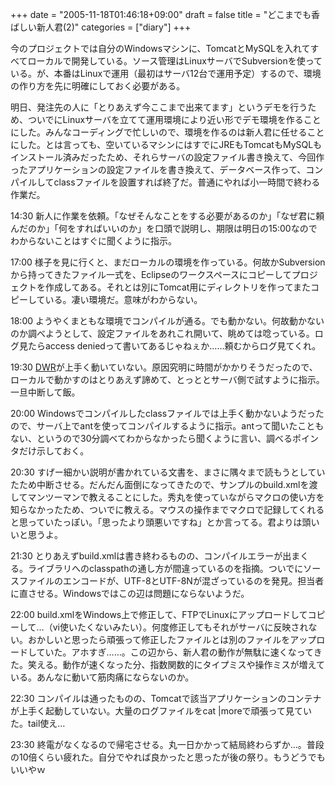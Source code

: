 +++
date = "2005-11-18T01:46:18+09:00"
draft = false
title = "どこまでも香ばしい新人君(2)"
categories = ["diary"]
+++

今のプロジェクトでは自分のWindowsマシンに、TomcatとMySQLを入れてすべてローカルで開発している。ソース管理はLinuxサーバでSubversionを使っている。が、本番はLinuxで運用（最初はサーバ12台で運用予定）するので、環境の作り方を先に明確にしておく必要がある。

明日、発注先の人に「とりあえず今ここまで出来てます」というデモを行うため、ついでにLinuxサーバを立てて運用環境により近い形でデモ環境を作ることにした。みんなコーディングで忙しいので、環境を作るのは新人君に任せることにした。とは言っても、空いているマシンにはすでにJREもTomcatもMySQLもインストール済みだったため、それらサーバの設定ファイル書き換えて、今回作ったアプリケーションの設定ファイルを書き換えて、データベース作って、コンパイルしてclassファイルを設置すれば終了だ。普通にやれば小一時間で終わる作業だ。

14:30 新人に作業を依頼。「なぜそんなことをする必要があるのか」「なぜ君に頼んだのか」「何をすればいいのか」を口頭で説明し、期限は明日の15:00なのでわからないことはすぐに聞くように指示。

17:00 様子を見に行くと、まだローカルの環境を作っている。何故かSubversionから持ってきたファイル一式を、Eclipseのワークスペースにコピーしてプロジェクトを作成してある。それとは別にTomcat用にディレクトリを作ってまたコピーしている。凄い環境だ。意味がわからない。

18:00 ようやくまともな環境でコンパイルが通る。でも動かない。何故動かないのか調べようとして、設定ファイルをあれこれ開いて、眺めては唸っている。ログ見たらaccess deniedって書いてあるじゃねぇか……頼むからログ見てくれ。

19:30 <a href="http://getahead.ltd.uk/dwr/" title="DWR - Easy AJAX for JAVA | Getahead">DWR</a>が上手く動いていない。原因究明に時間がかかりそうだったので、ローカルで動かすのはとりあえず諦めて、とっととサーバ側で試すように指示。一旦中断して飯。

20:00 Windowsでコンパイルしたclassファイルでは上手く動かないようだったので、サーバ上でantを使ってコンパイルするように指示。antって聞いたこともない、というので30分調べてわからなかったら聞くように言い、調べるポインタだけ示しておく。

20:30 すげー細かい説明が書かれている文書を、まさに隅々まで読もうとしていたため中断させる。だんだん面倒になってきたので、サンプルのbuild.xmlを渡してマンツーマンで教えることにした。秀丸を使っていながらマクロの使い方を知らなかったため、ついでに教える。マウスの操作までマクロで記録してくれると思っていたっぽい。「思ったより頭悪いですね」とか言ってる。君よりは頭いいと思うよ。

21:30 とりあえずbuild.xmlは書き終わるものの、コンパイルエラーが出まくる。ライブラリへのclasspathの通し方が間違っているのを指摘。ついでにソースファイルのエンコードが、UTF-8とUTF-8Nが混ざっているのを発見。担当者に直させる。Windowsではこの辺は問題にならないようだ。

22:00 build.xmlをWindows上で修正して、FTPでLinuxにアップロードしてコピーして…（vi使いたくないみたい）。何度修正してもそれがサーバに反映されない。おかしいと思ったら頑張って修正したファイルとは別のファイルをアップロードしていた。アホすぎ……。この辺から、新人君の動作が無駄に速くなってきた。笑える。動作が速くなった分、指数関数的にタイプミスや操作ミスが増えている。あんなに動いて筋肉痛にならないのか。

22:30 コンパイルは通ったものの、Tomcatで該当アプリケーションのコンテナが上手く起動していない。大量のログファイルをcat |moreで頑張って見ていた。tail使え…

23:30 終電がなくなるので帰宅させる。丸一日かかって結局終わらずか…。普段の10倍くらい疲れた。自分でやれば良かったと思ったが後の祭り。もうどうでもいいやｗ
